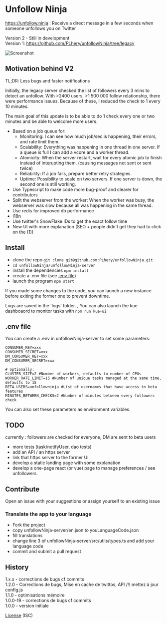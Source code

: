 # Unfollow Ninja
https://unfollow.ninja
: Receive a direct message in a few seconds when someone unfollows you on Twitter

Version 2 - Still in development  
Version 1: https://github.com/PLhery/unfollowNinja/tree/legacy

![Screenshot](http://i.imgur.com/rRsa7iy.jpg)

## Motivation behind V2

TL;DR: Less bugs and faster notifications

Initially, the legacy server checked the list of followers every 3 mins to detect an unfollow. With >2400 users, >1 500 000 follow relationship, there were performance issues. Because of these, I reduced the check to 1 every 10 minutes.

The main goal of this update is to be able to do 1 check every one or two minutes and be able to welcome more users.

- Based on a job queue for:
    - Monitoring: I can see how much job/sec is happening, their errors, and rate limit them.
    - Scalability: Everything was happening in one thread in one server. If a queue is full I can add a vcore and a worker thread.
    - Atomicity: When the server restart, wait for every atomic job to finish instead of interupting them. (causing messages not sent or sent twice)
    - Reliability: If a job fails, prepare better retry strategies.
    - Uptime: Possibility to scale on two servers. If one server is down, the second one is still working.
- Use Typescript to make code more bug-proof and clearer for contributors
- Split the webserver from the worker: When the worker was busy, the webserver was slow because all was happening in the same thread.
- Use redis for improved db performance
- I18n
- Use twitter's SnowFlake IDs to get the exact follow time
- New UI with more explanation (SEO + people didn't get they had to click on the (1))


## Install

- clone the repo `git clone git@github.com:PLhery/unfollowNinja.git`
- `cd unfollowNinja/unfollowNinja-server`
- install the dependencies `npm install`
- create a .env file (see [.env file](#.env-file))
- launch the program `npm start`

If you made some changes to the code, you can launch a new instance before exiting the former one to prevent downtime.

Logs are saved in the 'logs' folder.
,
You can also launch the kue dashboaord to monitor tasks with `npm run kue-ui`

## .env file
You can create a .env in unfollowNinja-server to set some parameters:
```
CONSUMER_KEY=xxx
CONSUMER_SECRET=xxx
DM_CONSUMER_KEY=xxx
DM_CONSUMER_SECRET=xxx

# optionally:
CLUSTER_SIZE=2 #Number of workers, defaults to number of CPUs
WORKER_RATE_LIMIT=15 #Number of unique tasks managed at the same time, defaults to 15
BETA_USERS=unfollowninja #List of usernames that have access to beta features
MINUTES_BETWEEN_CHECKS=2 #Number of minutes between every followers check
```

You can also set these parameters as environment variables.

## TODO

currently : followers are checked for everyone, DM are sent to beta users

  - more tests (task/notifyUser, dao tests)
  - add an API / an https server
  - link that https server to the former UI
  - develop a static landing page with some explanation
  - develop a one-page react (or vue) page to manage preferences / see unfollowers.
  
## Contribute

Open an issue with your suggestions or assign yourself to an existing issue

### Translate the app to your language

- Fork the project
- copy unfollowNinja-server/en.json to youLanguageCode.json
- fill translations
- change line 3 of unfollowNinja-server/src/utils/types.ts and add your language code
- commit and submit a pull request

## History
1.x.x - corrections de bugs cf commits  
1.2.0 - Corrections de bugs, Mise en cache de twittos, API /!\ mettez à jour config.js  
1.1.0 - optimisations mémoire  
1.0.0-19 - corrections de bugs cf commits  
1.0.0 - version initiale

[License](./LICENSE.md) (ISC)